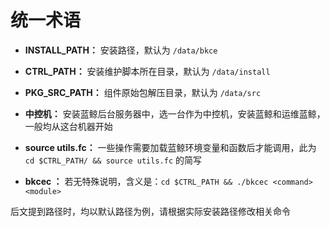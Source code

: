 # 统一术语

- **INSTALL_PATH：** 安装路径，默认为 `/data/bkce`

- **CTRL_PATH：** 安装维护脚本所在目录，默认为 `/data/install`

- **PKG_SRC_PATH：** 组件原始包解压目录，默认为 `/data/src`

- **中控机：** 安装蓝鲸后台服务器中，选一台作为中控机，安装蓝鲸和运维蓝鲸，一般均从这台机器开始

- **source utils.fc：** 一些操作需要加载蓝鲸环境变量和函数后才能调用，此为 `cd $CTRL_PATH/ && source utils.fc` 的简写

- **bkcec <command> <module>：** 若无特殊说明，含义是：`cd $CTRL_PATH && ./bkcec <command> <module>`

后文提到路径时，均以默认路径为例，请根据实际安装路径修改相关命令
